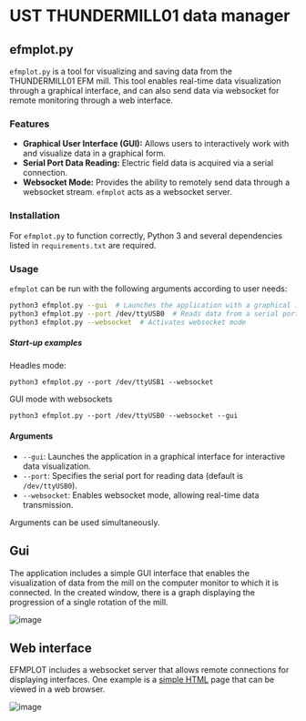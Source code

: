 # UST THUNDERMILL01 data manager

## efmplot.py

`efmplot.py` is a tool for visualizing and saving data from the THUNDERMILL01 EFM mill. This tool enables real-time data visualization through a graphical interface, and can also send data via websocket for remote monitoring through a web interface.


### Features

- **Graphical User Interface (GUI):** Allows users to interactively work with and visualize data in a graphical form.
- **Serial Port Data Reading:** Electric field data is acquired via a serial connection.
- **Websocket Mode:** Provides the ability to remotely send data through a websocket stream. `efmplot` acts as a websocket server.


### Installation

For `efmplot.py` to function correctly, Python 3 and several dependencies listed in `requirements.txt` are required.

### Usage

`efmplot` can be run with the following arguments according to user needs:

```bash
python3 efmplot.py --gui  # Launches the application with a graphical interface
python3 efmplot.py --port /dev/ttyUSB0  # Reads data from a serial port
python3 efmplot.py --websocket  # Activates websocket mode
```

##### Start-up examples 

Headles mode:
```
python3 efmplot.py --port /dev/ttyUSB1 --websocket
```

GUI mode with websockets
```
python3 efmplot.py --port /dev/ttyUSB0 --websocket --gui
```

#### Arguments

- `--gui`: Launches the application in a graphical interface for interactive data visualization.
- `--port`: Specifies the serial port for reading data (default is `/dev/ttyUSB0`).
- `--websocket`: Enables websocket mode, allowing real-time data transmission.

Arguments can be used simultaneously.


## Gui 

The application includes a simple GUI interface that enables the visualization of data from the mill on the computer monitor to which it is connected. In the created window, there is a graph displaying the progression of a single rotation of the mill.

![image](https://github.com/ODZ-UJF-AV-CR/EFM_plotter/assets/5196729/a60c6c2b-4fee-4108-8bca-53235f57e41a)


## Web interface

EFMPLOT includes a websocket server that allows remote connections for displaying interfaces. One example is a [simple HTML](./index.html) page that can be viewed in a web browser.

![image](https://github.com/ODZ-UJF-AV-CR/EFM_plotter/assets/5196729/ed06f64c-c002-4d3d-9507-e8e27992453e)
